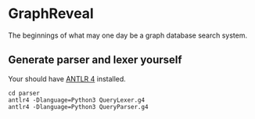 # GraphReveal

The beginnings of what may one day be a graph database search system.

## Generate parser and lexer yourself

Your should have [ANTLR 4](https://www.antlr.org/) installed.

```shell
cd parser
antlr4 -Dlanguage=Python3 QueryLexer.g4
antlr4 -Dlanguage=Python3 QueryParser.g4
```